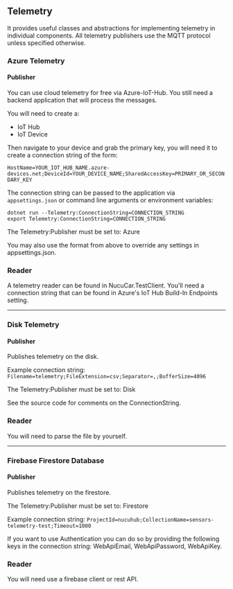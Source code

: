 ﻿## Telemetry

It provides useful classes and abstractions for implementing telemetry
in individual components. All telemetry publishers use the MQTT protocol unless specified
otherwise.

### Azure Telemetry

#### Publisher

You can use cloud telemetry for free via Azure-IoT-Hub.
You still need a backend application that will process the messages.

You will need to create a:
- IoT Hub
- IoT Device

Then navigate to your device and grab the primary key, you will need it to create
a connection string of the form:

`HostName=YOUR_IOT_HUB_NAME.azure-devices.net;DeviceId=YOUR_DEVICE_NAME;SharedAccessKey=PRIMARY_OR_SECONDARY_KEY`

The connection string can be passed to the application via `appsettings.json` or command line arguments or environment variables:
```
dotnet run --Telemetry:ConnectionString=CONNECTION_STRING
export Telemetry:ConnectionString=CONNECTION_STRING
```

The Telemetry:Publisher must be set to: Azure

You may also use the format from above to override any settings in appsettings.json.

### Reader

A telemetry reader can be found in NucuCar.TestClient. You'll need a connection string that can be found in
Azure's IoT Hub Build-In Endpoints setting.

---

### Disk Telemetry

#### Publisher

Publishes telemetry on the disk.

Example connection string:
`Filename=telemetry;FileExtension=csv;Separator=,;BufferSize=4096`

The Telemetry:Publisher must be set to: Disk

See the source code for comments on the ConnectionString.

### Reader

You will need to parse the file by yourself.

---

### Firebase Firestore Database

#### Publisher

Publishes telemetry on the firestore.

The Telemetry:Publisher must be set to: Firestore

Example connection string:
`ProjectId=nucuhub;CollectionName=sensors-telemetry-test;Timeout=1000`

If you want to use Authentication you can do so by providing the following keys
in the connection string: WebApiEmail, WebApiPassword, WebApiKey.

### Reader

You will need use a firebase client or rest API.